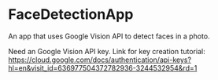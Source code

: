 # FaceDetectionApp
An app that uses Google Vision API to detect faces in a photo.

Need an Google Vision API key.
Link for key creation tutorial: https://cloud.google.com/docs/authentication/api-keys?hl=en&visit_id=636977504372782936-3244532954&rd=1
